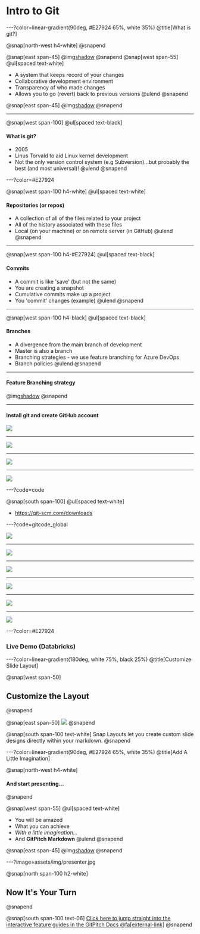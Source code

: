 # Intro to Git

---?color=linear-gradient(90deg, #E27924 65%, white 35%)
@title[What is git?]

@snap[north-west h4-white]
@snapend

@snap[east span-45]
@img[shadow](assets/img/gitlogo.png)
@snapend
@snap[west span-55]
@ul[spaced text-white]
- A system that keeps record of your changes
- Collaborative development environment
- Transparency of who made changes
- Allows you to go (revert) back to previous versions
@ulend
@snapend

@snap[east span-45]
@img[shadow](assets/img/gitlogo.png)
@snapend

---

@snap[west span-100]
@ul[spaced text-black]
#### What is git?
- 2005
- Linus Torvald to aid Linux kernel development
- Not the only version control system (e.g Subversion)...but probably the best (and most universal)!
@ulend
@snapend

---?color=#E27924 

@snap[west span-100 h4-white]
@ul[spaced text-white]
#### Repositories (or repos)
- A collection of all of the files related to your project
- All of the history associated with these files
- Local (on your machine) or on remote server (in GitHub)
@ulend
@snapend

--- 

@snap[west span-100 h4-#E27924]
@ul[spaced text-black]
#### Commits
- A commit is like 'save' (but not the same)
- You are creating a snapshot
- Cumulative commits make up a project
- You 'commit' changes (example)
@ulend
@snapend

---

@snap[west span-100 h4-black]
@ul[spaced text-black]
#### Branches
- A divergence from the main branch of development
- Master is also a branch
- Branching strategies - we use feature branching for Azure DevOps
- Branch policies 
@ulend
@snapend

---
#### Feature Branching strategy
@img[shadow](assets/img/branching.png)
@snapend

---

#### Install git and create GitHub account

![](assets/img/Octocat.png)

---

![](assets/img/signupgithub.png)

---

![](assets/img/githubprofile.png)

---

![](assets/img/githubterminal.png)

---?code=code

@snap[south span-100]
@ul[spaced text-white] 
- https://git-scm.com/downloads

---?code=gitcode_global

![](assets/img/cloningfromgithub.png)

---

![](assets/img/localfileclone.png)


---

![](assets/img/gitinit.png)

---

![](assets/img/gitaddreadme.png)

---

![](assets/img/addingfiles.png)

---

![](assets/img/commitedfiles.png)

---?color=#E27924 

### Live Demo (Databricks)

---?color=linear-gradient(180deg, white 75%, black 25%)
@title[Customize Slide Layout]

@snap[west span-50]
## Customize the Layout
@snapend

@snap[east span-50]
![](assets/img/presentation.png)
@snapend

@snap[south span-100 text-white]
Snap Layouts let you create custom slide designs directly within your markdown.
@snapend

---?color=linear-gradient(90deg, #E27924 65%, white 35%)
@title[Add A Little Imagination]

@snap[north-west h4-white]
#### And start presenting...
@snapend

@snap[west span-55]
@ul[spaced text-white]
- You will be amazed
- What you can achieve
- *With a little imagination...*
- And **GitPitch Markdown**
@ulend
@snapend

@snap[east span-45]
@img[shadow](assets/img/conference.png)
@snapend

---?image=assets/img/presenter.jpg

@snap[north span-100 h2-white]
## Now It's Your Turn
@snapend

@snap[south span-100 text-06]
[Click here to jump straight into the interactive feature guides in the GitPitch Docs @fa[external-link]](https://gitpitch.com/docs/getting-started/tutorial/)
@snapend
